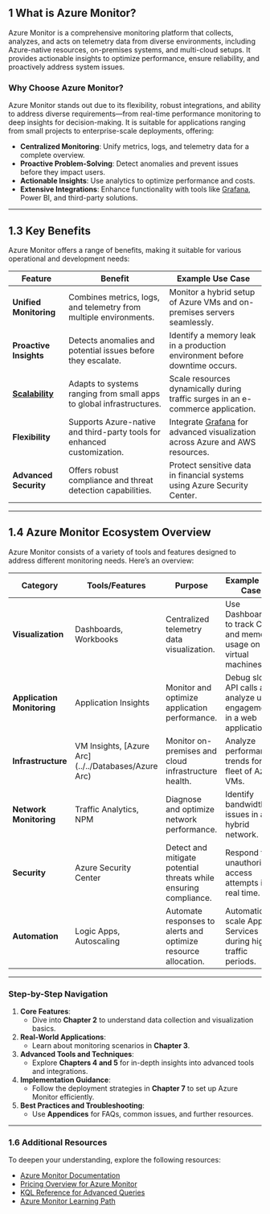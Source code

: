 ## **1 What is Azure Monitor?**

Azure Monitor is a comprehensive monitoring platform that collects, analyzes, and acts on telemetry data from diverse environments, including Azure-native resources, on-premises systems, and multi-cloud setups. It provides actionable insights to optimize performance, ensure reliability, and proactively address system issues.

### **Why Choose Azure Monitor?**

Azure Monitor stands out due to its flexibility, robust integrations, and ability to address diverse requirements—from real-time performance monitoring to deep insights for decision-making. It is suitable for applications ranging from small projects to enterprise-scale deployments, offering:

- **Centralized Monitoring**: Unify metrics, logs, and telemetry data for a complete overview.
- **Proactive Problem-Solving**: Detect anomalies and prevent issues before they impact users.
- **Actionable Insights**: Use analytics to optimize performance and costs.
- **Extensive Integrations**: Enhance functionality with tools like [Grafana](Data_science_lab/dsl_chatbot_devops/docs/Monitoring/Prometheus_and_Grafana.md), Power BI, and third-party solutions.
---

## **1.3 Key Benefits**

Azure Monitor offers a range of benefits, making it suitable for various operational and development needs:

|**Feature**|**Benefit**|**Example Use Case**|
|---|---|---|
|**Unified Monitoring**|Combines metrics, logs, and telemetry from multiple environments.|Monitor a hybrid setup of Azure VMs and on-premises servers seamlessly.|
|**Proactive Insights**|Detects anomalies and potential issues before they escalate.|Identify a memory leak in a production environment before downtime occurs.|
|**[Scalability](../../Containerization_and_Deployment/Scalability)**|Adapts to systems ranging from small apps to global infrastructures.|Scale resources dynamically during traffic surges in an e-commerce application.|
|**Flexibility**|Supports Azure-native and third-party tools for enhanced customization.|Integrate [Grafana](Data_science_lab/dsl_chatbot_devops/docs/Monitoring/Prometheus_and_Grafana.md) for advanced visualization across Azure and AWS resources.|
|**Advanced Security**|Offers robust compliance and threat detection capabilities.|Protect sensitive data in financial systems using Azure Security Center.|

---

## **1.4 Azure Monitor Ecosystem Overview**

Azure Monitor consists of a variety of tools and features designed to address different monitoring needs. Here’s an overview:

|**Category**|**Tools/Features**|**Purpose**|**Example Use Case**|
|---|---|---|---|
|**Visualization**|Dashboards, Workbooks|Centralized telemetry data visualization.|Use Dashboards to track CPU and memory usage on virtual machines.|
|**Application Monitoring**|Application Insights|Monitor and optimize application performance.|Debug slow API calls and analyze user engagement in a web application.|
|**Infrastructure**|VM Insights, [Azure Arc](../../Databases/Azure Arc)|Monitor on-premises and cloud infrastructure health.|Analyze performance trends for a fleet of Azure VMs.|
|**Network Monitoring**|Traffic Analytics, NPM|Diagnose and optimize network performance.|Identify bandwidth issues in a hybrid network.|
|**Security**|Azure Security Center|Detect and mitigate potential threats while ensuring compliance.|Respond to unauthorized access attempts in real time.|
|**Automation**|Logic Apps, Autoscaling|Automate responses to alerts and optimize resource allocation.|Automatically scale App Services during high-traffic periods.|

---

### **Step-by-Step Navigation**

1. **Core Features**:
    - Dive into **Chapter 2** to understand data collection and visualization basics.
2. **Real-World Applications**:
    - Learn about monitoring scenarios in **Chapter 3**.
3. **Advanced Tools and Techniques**:
    - Explore **Chapters 4 and 5** for in-depth insights into advanced tools and integrations.
4. **Implementation Guidance**:
    - Follow the deployment strategies in **Chapter 7** to set up Azure Monitor efficiently.
5. **Best Practices and Troubleshooting**:
    - Use **Appendices** for FAQs, common issues, and further resources.
---

### **1.6 Additional Resources**

To deepen your understanding, explore the following resources:

- [Azure Monitor Documentation](https://learn.microsoft.com/en-us/azure/azure-monitor/overview)
- [Pricing Overview for Azure Monitor](https://azure.microsoft.com/en-us/pricing/details/monitor/)
- [KQL Reference for Advanced Queries](https://learn.microsoft.com/en-us/azure/data-explorer/kql-quick-reference)
- [Azure Monitor Learning Path](https://learn.microsoft.com/en-us/training/paths/monitor-azure-workloads/)